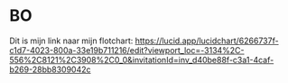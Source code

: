 # BO

Dit is mijn link naar mijn flotchart: https://lucid.app/lucidchart/6266737f-c1d7-4023-800a-33e19b711216/edit?viewport_loc=-3134%2C-556%2C8121%2C3908%2C0_0&invitationId=inv_d40be88f-c3a1-4caf-b269-28bb8309042c
